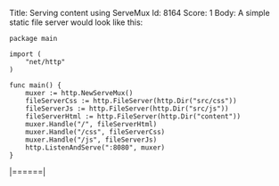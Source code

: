 Title: Serving content using ServeMux
Id: 8164
Score: 1
Body:
A simple static file server would look like this:

    package main

    import (
        "net/http"
    )

    func main() {
        muxer := http.NewServeMux()
        fileServerCss := http.FileServer(http.Dir("src/css"))
        fileServerJs := http.FileServer(http.Dir("src/js"))
        fileServerHtml := http.FileServer(http.Dir("content"))
        muxer.Handle("/", fileServerHtml)
        muxer.Handle("/css", fileServerCss)
        muxer.Handle("/js", fileServerJs)
        http.ListenAndServe(":8080", muxer)
    }
|======|
